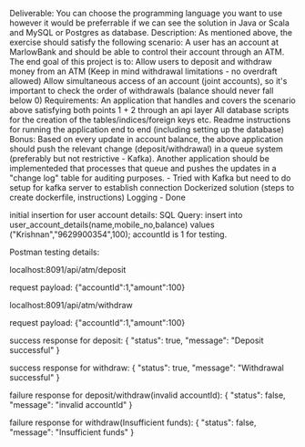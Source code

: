 Deliverable:
You can choose the programming language you want to use however it would be preferrable if we can see the solution in Java or Scala and
MySQL or Postgres as database.
Description:
As mentioned above, the exercise should satisfy the following scenario:
A user has an account at MarlowBank and should be able to control their account through an ATM. The end goal of this project is to:
Allow users to deposit and withdraw money from an ATM (Keep in mind withdrawal limitations - no overdraft allowed)
Allow simultaneous access of an account (joint accounts), so it's important to check the order of withdrawals (balance should never fall
below 0)
Requirements:
An application that handles and covers the scenario above satisfying both points 1 + 2 through an api layer
All database scripts for the creation of the tables/indices/foreign keys etc.
Readme instructions for running the application end to end (including setting up the database)
Bonus:
Based on every update in account balance, the above application should push the relevant change (deposit/withdrawal) in a queue system
(preferably but not restrictive - Kafka). Another application should be implementeded that processes that queue and pushes the updates in
a "change log" table for auditing purposes. -  Tried with Kafka but need to do setup for kafka server to establish connection
Dockerized solution (steps to create dockerfile, instructions)
Logging  -  Done 



initial insertion for user account details:
SQL Query: insert into user_account_details(name,mobile_no,balance) values ("Krishnan","9629900354",100); accountId is 1 for testing.


Postman testing details:

localhost:8091/api/atm/deposit

request payload: {"accountId":1,"amount":100}

localhost:8091/api/atm/withdraw

request payload: {"accountId":1,"amount":100}

success response for deposit:
{
    "status": true,
    "message": "Deposit successful"
}


success response for withdraw:
{
    "status": true,
    "message": "Withdrawal successful"
}


failure response for deposit/withdraw(invalid accountId):
{
    "status": false,
    "message": "invalid accountId"
}

failure response for withdraw(Insufficient funds):
{
    "status": false,
    "message": "Insufficient funds"
}

